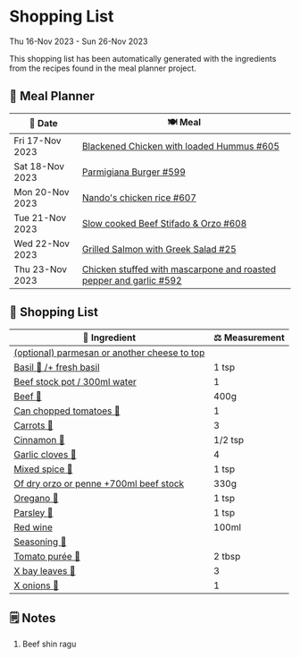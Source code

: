 # Shopping List

Thu 16-Nov 2023 - Sun 26-Nov 2023

This shopping list has been automatically generated with the ingredients from the recipes found in the meal planner project.

## 📅 Meal Planner

|📅 Date| 🍽️ Meal|
|----|----|
|Fri 17-Nov 2023|[Blackened Chicken with loaded Hummus #605](https://github.com/jcallaghan/The-Cookbook/issues/605)|
|Sat 18-Nov 2023|[Parmigiana Burger #599](https://github.com/jcallaghan/The-Cookbook/issues/599)|
|Mon 20-Nov 2023|[Nando's chicken rice #607](https://github.com/jcallaghan/The-Cookbook/issues/607)|
|Tue 21-Nov 2023|[Slow cooked Beef Stifado & Orzo #608](https://github.com/jcallaghan/The-Cookbook/issues/608)|
|Wed 22-Nov 2023|[Grilled Salmon with Greek Salad #25](https://github.com/jcallaghan/The-Cookbook/issues/25)|
|Thu 23-Nov 2023|[Chicken stuffed with mascarpone and roasted pepper and garlic #592](https://github.com/jcallaghan/The-Cookbook/issues/592)|

## 🛒 Shopping List

| 🍌 Ingredient| ⚖️ Measurement|
|----------|-----------|
|[(optional) parmesan or another cheese to top](https://www.sainsburys.co.uk/gol-ui/SearchResults/(optional)%20parmesan%20or%20another%20cheese%20to%20top)||
|[Basil 🌿 /+ fresh basil](https://www.sainsburys.co.uk/gol-ui/SearchResults/Basil%20🌿%20/+%20fresh%20basil)|1 tsp|
|[Beef stock pot / 300ml water](https://www.sainsburys.co.uk/gol-ui/SearchResults/Beef%20stock%20pot%20/%20300ml%20water)|1|
|[Beef 🥩](https://www.sainsburys.co.uk/gol-ui/SearchResults/Beef%20🥩)|400g|
|[Can chopped tomatoes 🥫](https://www.sainsburys.co.uk/gol-ui/SearchResults/Can%20chopped%20tomatoes%20🥫)|1|
|[Carrots 🥕](https://www.sainsburys.co.uk/gol-ui/SearchResults/Carrots%20🥕)|3|
|[Cinnamon 🥄](https://www.sainsburys.co.uk/gol-ui/SearchResults/Cinnamon%20🥄)|1/2 tsp|
|[Garlic cloves 🧄](https://www.sainsburys.co.uk/gol-ui/SearchResults/Garlic%20cloves%20🧄)|4|
|[Mixed spice 🥄](https://www.sainsburys.co.uk/gol-ui/SearchResults/Mixed%20spice%20🥄)|1 tsp|
|[Of dry orzo or penne +700ml beef stock](https://www.sainsburys.co.uk/gol-ui/SearchResults/Of%20dry%20orzo%20or%20penne%20+700ml%20beef%20stock)|330g|
|[Oregano 🌿](https://www.sainsburys.co.uk/gol-ui/SearchResults/Oregano%20🌿)|1 tsp|
|[Parsley 🌿](https://www.sainsburys.co.uk/gol-ui/SearchResults/Parsley%20🌿)|1 tsp|
|[Red wine](https://www.sainsburys.co.uk/gol-ui/SearchResults/Red%20wine)|100ml|
|[Seasoning 🧂](https://www.sainsburys.co.uk/gol-ui/SearchResults/Seasoning%20🧂)||
|[Tomato purée 🍅](https://www.sainsburys.co.uk/gol-ui/SearchResults/Tomato%20purée%20🍅)|2 tbsp|
|[X bay leaves 🍃](https://www.sainsburys.co.uk/gol-ui/SearchResults/X%20bay%20leaves%20🍃)|3|
|[X onions 🧅](https://www.sainsburys.co.uk/gol-ui/SearchResults/X%20onions%20🧅)|1|

## 🗒️ Notes

1. Beef shin ragu
